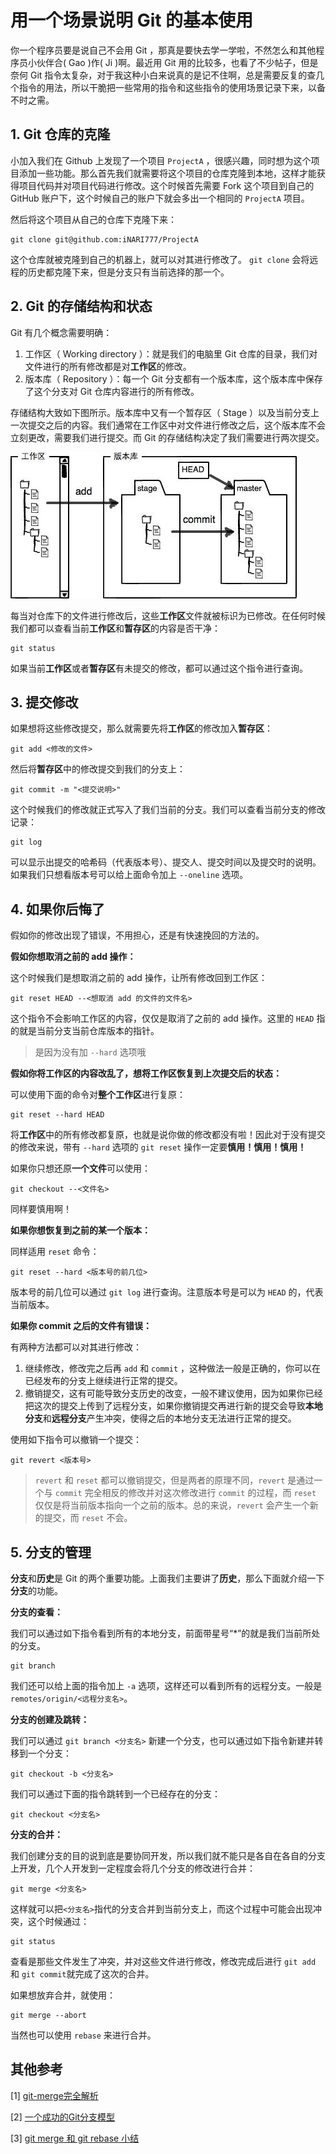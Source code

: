 # 用一个场景说明 Git 的基本使用

你一个程序员要是说自己不会用 Git ，那真是要快去学一学啦，不然怎么和其他程序员小伙伴合( Gao )作( Ji )啊。最近用 Git 用的比较多，也看了不少帖子，但是奈何 Git 指令太复杂，对于我这种小白来说真的是记不住啊，总是需要反复的查几个指令的用法，所以干脆把一些常用的指令和这些指令的使用场景记录下来，以备不时之需。

## 1. Git 仓库的克隆

小加入我们在 Github 上发现了一个项目 `ProjectA` ，很感兴趣，同时想为这个项目添加一些功能。那么首先我们就需要将这个项目的仓库克隆到本地，这样才能获得项目代码并对项目代码进行修改。这个时候首先需要 Fork 这个项目到自己的 GitHub 账户下，这个时候自己的账户下就会多出一个相同的 `ProjectA` 项目。

然后将这个项目从自己的仓库下克隆下来：

	git clone git@github.com:iNARI777/ProjectA

这个仓库就被克隆到自己的机器上，就可以对其进行修改了。 `git clone` 会将远程的历史都克隆下来，但是分支只有当前选择的那一个。

## 2. Git 的存储结构和状态

Git 有几个概念需要明确：

1. 工作区（ Working directory ）：就是我们的电脑里 Git 仓库的目录，我们对文件进行的所有修改都是对**工作区**的修改。
2. 版本库（ Repository ）：每一个 Git 分支都有一个版本库，这个版本库中保存了这个分支对 Git 仓库内容进行的所有修改。

存储结构大致如下图所示。版本库中又有一个暂存区（ Stage ）以及当前分支上一次提交之后的内容。我们通常在工作区中对文件进行修改之后，这个版本库不会立刻更改，需要我们进行提交。而 Git 的存储结构决定了我们需要进行两次提交。

![借个图哈哈](images/git/0.jpg)

每当对仓库下的文件进行修改后，这些**工作区**文件就被标识为已修改。在任何时候我们都可以查看当前**工作区**和**暂存区**的内容是否干净：

	git status

如果当前**工作区**或者**暂存区**有未提交的修改，都可以通过这个指令进行查询。

## 3. 提交修改

如果想将这些修改提交，那么就需要先将**工作区**的修改加入**暂存区**：

	git add <修改的文件>

然后将**暂存区**中的修改提交到我们的分支上：

	git commit -m "<提交说明>"

这个时候我们的修改就正式写入了我们当前的分支。我们可以查看当前分支的修改记录：

	git log

可以显示出提交的哈希码（代表版本号）、提交人、提交时间以及提交时的说明。如果我们只想看版本号可以给上面命令加上 `--oneline` 选项。

## 4. 如果你后悔了

假如你的修改出现了错误，不用担心，还是有快速挽回的方法的。

**假如你想取消之前的 add 操作：**

这个时候我们是想取消之前的 add 操作，让所有修改回到工作区：

	git reset HEAD --<想取消 add 的文件的文件名>

这个指令不会影响工作区的内容，仅仅是取消了之前的 add 操作。这里的 `HEAD` 指的就是当前分支当前仓库版本的指针。

> 是因为没有加 `--hard` 选项哦

**假如你将工作区的内容改乱了，想将工作区恢复到上次提交后的状态：**

可以使用下面的命令对**整个工作区**进行复原：
	
	git reset --hard HEAD

将**工作区**中的所有修改都复原，也就是说你做的修改都没有啦！因此对于没有提交的修改来说，带有 `--hard` 选项的 `git reset` 操作一定要**慎用！慎用！慎用！**

如果你只想还原**一个文件**可以使用：

	git checkout --<文件名>

同样要慎用啊！

**如果你想恢复到之前的某一个版本：**

同样适用 `reset` 命令：

	git reset --hard <版本号的前几位>

版本号的前几位可以通过 `git log` 进行查询。注意版本号是可以为 `HEAD` 的，代表当前版本。

**如果你 commit 之后的文件有错误：**

有两种方法都可以对其进行修改：

1. 继续修改，修改完之后再 `add` 和 `commit` ，这种做法一般是正确的，你可以在已经发布的分支上继续进行正常的提交。
2. 撤销提交，这有可能导致分支历史的改变，一般不建议使用，因为如果你已经把这次的提交上传到了远程分支，如果你撤销提交再进行新的提交会导致**本地分支**和**远程分支**产生冲突，使得之后的本地分支无法进行正常的提交。

使用如下指令可以撤销一个提交：

	git revert <版本号>

> `revert` 和 `reset` 都可以撤销提交，但是两者的原理不同，`revert` 是通过一个与 `commit` 完全相反的修改并对这次修改进行 `commit` 的过程，而 `reset` 仅仅是将当前版本指向一个之前的版本。总的来说，`revert` 会产生一个新的提交，而 `reset` 不会。

## 5. 分支的管理

**分支**和**历史**是 Git 的两个重要功能。上面我们主要讲了**历史**，那么下面就介绍一下**分支**的功能。

**分支的查看：**

我们可以通过如下指令看到所有的本地分支，前面带星号“*”的就是我们当前所处的分支。

	git branch

我们还可以给上面的指令加上 `-a` 选项，这样还可以看到所有的远程分支。一般是 `remotes/origin/<远程分支名>`。

**分支的创建及跳转：**

我们可以通过 `git branch <分支名>` 新建一个分支，也可以通过如下指令新建并转移到一个分支：

	git checkout -b <分支名>

我们可以通过下面的指令跳转到一个已经存在的分支：

	git checkout <分支名>

**分支的合并：**

我们创建分支的目的说到底是要协同开发，所以我们就不能只是各自在各自的分支上开发，几个人开发到一定程度会将几个分支的修改进行合并：

	git merge <分支名>

这样就可以把`<分支名>`指代的分支合并到当前分支上，而这个过程中可能会出现冲突，这个时候通过：

	git status

查看是那些文件发生了冲突，并对这些文件进行修改，修改完成后进行 `git add` 和 `git commit`就完成了这次的合并。

如果想放弃合并，就使用：
	
	git merge --abort

当然也可以使用 `rebase` 来进行合并。

## 其他参考

[1] [git-merge完全解析](https://www.jianshu.com/p/58a166f24c81)

[2] [一个成功的Git分支模型](https://www.jianshu.com/p/b357df6794e3)

[3] [git merge 和 git rebase 小结](https://blog.csdn.net/wh_19910525/article/details/7554489)